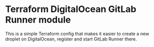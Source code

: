 # Terraform DigitalOcean GitLab Runner module

This is a simple Terraform config that makes it easier to create a new droplet
on DigitalOcean, register and start GitLab Runner there.
